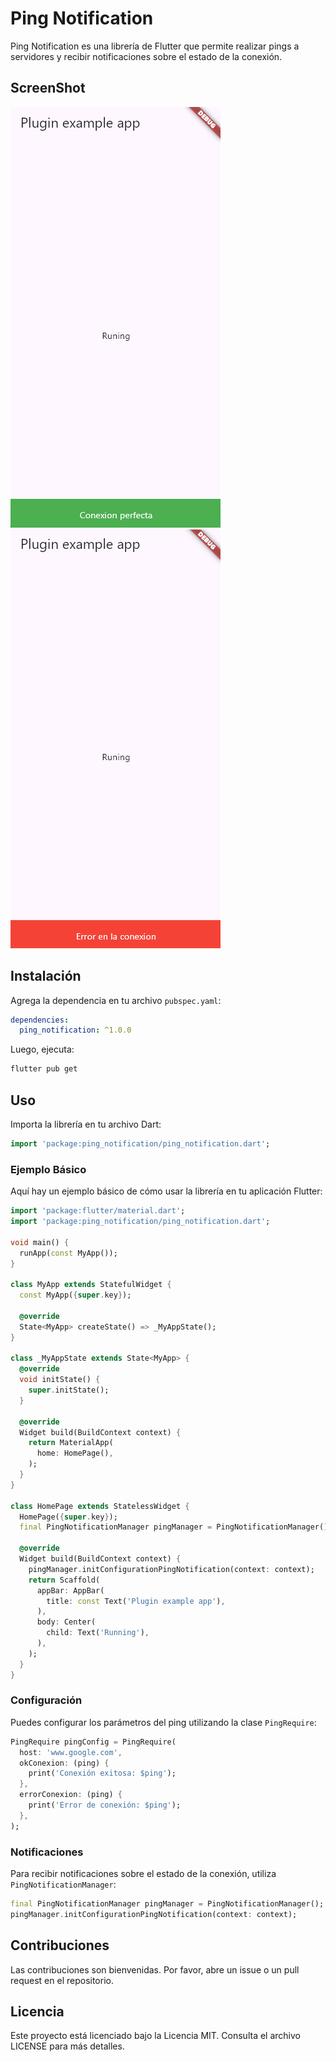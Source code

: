 
# Ping Notification

Ping Notification es una librería de Flutter que permite realizar pings a servidores y recibir notificaciones sobre el estado de la conexión.

## ScreenShot
![Ping Notification corecto](https://raw.githubusercontent.com/surco123es/ping_notification/refs/heads/main/sreenShot/12354.png)
![Ping Notification error ](https://raw.githubusercontent.com/surco123es/ping_notification/refs/heads/main/sreenShot/1235.png)

## Instalación

Agrega la dependencia en tu archivo `pubspec.yaml`:

```yaml
dependencies:
  ping_notification: ^1.0.0
```

Luego, ejecuta:

```sh
flutter pub get
```

## Uso

Importa la librería en tu archivo Dart:

```dart
import 'package:ping_notification/ping_notification.dart';
```

### Ejemplo Básico

Aquí hay un ejemplo básico de cómo usar la librería en tu aplicación Flutter:

```dart
import 'package:flutter/material.dart';
import 'package:ping_notification/ping_notification.dart';

void main() {
  runApp(const MyApp());
}

class MyApp extends StatefulWidget {
  const MyApp({super.key});

  @override
  State<MyApp> createState() => _MyAppState();
}

class _MyAppState extends State<MyApp> {
  @override
  void initState() {
    super.initState();
  }

  @override
  Widget build(BuildContext context) {
    return MaterialApp(
      home: HomePage(),
    );
  }
}

class HomePage extends StatelessWidget {
  HomePage({super.key});
  final PingNotificationManager pingManager = PingNotificationManager();

  @override
  Widget build(BuildContext context) {
    pingManager.initConfigurationPingNotification(context: context);
    return Scaffold(
      appBar: AppBar(
        title: const Text('Plugin example app'),
      ),
      body: Center(
        child: Text('Running'),
      ),
    );
  }
}
```

### Configuración

Puedes configurar los parámetros del ping utilizando la clase `PingRequire`:

```dart
PingRequire pingConfig = PingRequire(
  host: 'www.google.com',
  okConexion: (ping) {
    print('Conexión exitosa: $ping');
  },
  errorConexion: (ping) {
    print('Error de conexión: $ping');
  },
);
```

### Notificaciones

Para recibir notificaciones sobre el estado de la conexión, utiliza `PingNotificationManager`:

```dart
final PingNotificationManager pingManager = PingNotificationManager();
pingManager.initConfigurationPingNotification(context: context);
```

## Contribuciones

Las contribuciones son bienvenidas. Por favor, abre un issue o un pull request en el repositorio.

## Licencia

Este proyecto está licenciado bajo la Licencia MIT. Consulta el archivo LICENSE para más detalles.
```
